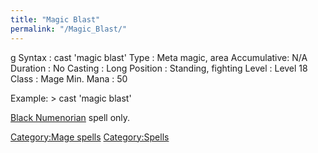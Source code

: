 ```yaml
---
title: "Magic Blast"
permalink: "/Magic_Blast/"
---
```


<nowiki>g Syntax : cast 'magic blast' Type : Meta magic, area
Accumulative: N/A Duration : No Casting : Long Position : Standing,
fighting Level : Level 18 Class : Mage Min. Mana : 50

</pre>

Example: \> cast 'magic blast'

[Black Numenorian](Black_Numenorian "wikilink") spell only.

[Category:Mage spells](Category:Mage_spells "wikilink")
[Category:Spells](Category:Spells "wikilink")